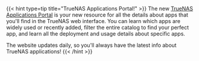 &NewLine;

{{< hint type=tip title="TrueNAS Applications Portal!" >}}
The new [TrueNAS Applications Portal](https://www.apps.truenas.com) is your new resource for all the details about apps that you'll find in the TrueNAS web interface.
You can learn which apps are widely used or recently added, filter the entire catalog to find your perfect app, and learn all the deployment and usage details about specific apps.

The website updates daily, so you'll always have the latest info about TrueNAS applications!
{{< /hint >}}
